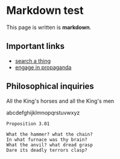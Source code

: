 # Markdown test

This page is written is __markdown__.

## Important links

* [search a thing](https://google.com)
* [engage in propaganda](https://en.wikipedia.org)

## Philosophical inquiries

All the King's horses and all the King's men

abcdefghijklmnopqrstuvwxyz

`Proposition 3.01`

    What the hammer? what the chain?
    In what furnace was thy brain?
    What the anvil? what dread grasp
    Dare its deadly terrors clasp?

